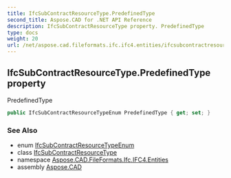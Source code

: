 ```yaml
---
title: IfcSubContractResourceType.PredefinedType
second_title: Aspose.CAD for .NET API Reference
description: IfcSubContractResourceType property. PredefinedType
type: docs
weight: 20
url: /net/aspose.cad.fileformats.ifc.ifc4.entities/ifcsubcontractresourcetype/predefinedtype/
---
```

## IfcSubContractResourceType.PredefinedType property

PredefinedType

```csharp
public IfcSubContractResourceTypeEnum PredefinedType { get; set; }
```

### See Also

* enum [IfcSubContractResourceTypeEnum](../../../aspose.cad.fileformats.ifc.ifc4.types/ifcsubcontractresourcetypeenum/)
* class [IfcSubContractResourceType](../)
* namespace [Aspose.CAD.FileFormats.Ifc.IFC4.Entities](../../ifcsubcontractresourcetype/)
* assembly [Aspose.CAD](../../../)


